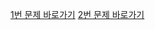 [1번 문제 바로가기](https://github.com/peppermint100/hanteo-global-coding-assignments/blob/master/Problem1/src/test/java/CategoryServiceTests.java)
[2번 문제 바로가기](https://github.com/peppermint100/hanteo-global-coding-assignments/blob/master/Problem2/src/main/java/org/hanteo/Main.java)